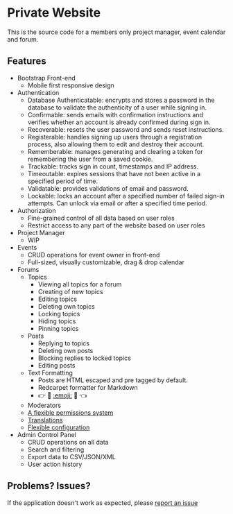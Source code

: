 # Private Website

This is the source code for a members only project manager, event calendar and forum.

## Features

* Bootstrap Front-end
  * Mobile first responsive design
* Authentication
  * Database Authenticatable: encrypts and stores a password in the database to validate the authenticity of a user while signing in.
  * Confirmable: sends emails with confirmation instructions and verifies whether an account is already confirmed during sign in.
  * Recoverable: resets the user password and sends reset instructions.
  * Registerable: handles signing up users through a registration process, also allowing them to edit and destroy their account.
  * Rememberable: manages generating and clearing a token for remembering the user from a saved cookie.
  * Trackable: tracks sign in count, timestamps and IP address.
  * Timeoutable: expires sessions that have not been active in a specified period of time.
  * Validatable: provides validations of email and password.
  * Lockable: locks an account after a specified number of failed sign-in attempts. Can unlock via email or after a specified time period.
* Authorization
  * Fine-grained control of all data based on user roles
  * Restrict access to any part of the website based on user roles
* Project Manager
  * WIP
* Events
  * CRUD operations for event owner in front-end
  * Full-sized, visually customizable, drag & drop calendar
* Forums
  * Topics
    * Viewing all topics for a forum
    * Creating of new topics
    * Editing topics
    * Deleting own topics
    * Locking topics
    * Hiding topics
    * Pinning topics
  * Posts
    * Replying to topics
    * Deleting own posts
    * Blocking replies to locked topics
    * Editing posts
  * Text Formatting
    * Posts are HTML escaped and pre tagged by default.
    * Redcarpet formatter for Markdown
    * :point_right: :tada: [:emoji:](http://www.emoji-cheat-sheet.com/) :tada: :point_left:
  * Moderators 
  * [A flexible permissions system](https://github.com/radar/forem/wiki/Authorization-System)
  * [Translations](https://github.com/radar/forem/wiki/Translations)
  * [Flexible configuration](https://github.com/radar/forem/wiki/Configuration)
* Admin Control Panel
  * CRUD operations on all data
  * Search and filtering
  * Export data to CSV/JSON/XML
  * User action history
  
## Problems? Issues?

If the application doesn't work as expected, please [report an issue](https://github.com/ezrarush/private_forum/issues)
